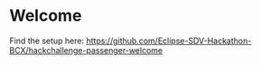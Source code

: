 # Welcome
Find the setup here: https://github.com/Eclipse-SDV-Hackathon-BCX/hackchallenge-passenger-welcome
